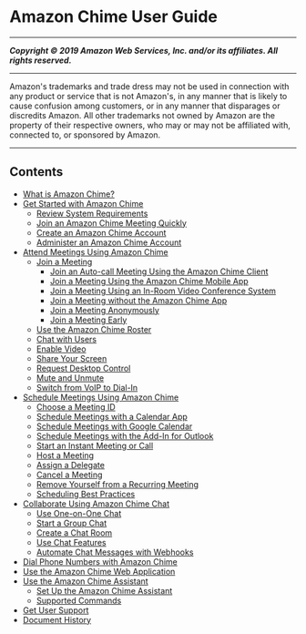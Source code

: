 # Amazon Chime User Guide

-----
*****Copyright &copy; 2019 Amazon Web Services, Inc. and/or its affiliates. All rights reserved.*****

-----
Amazon's trademarks and trade dress may not be used in 
     connection with any product or service that is not Amazon's, 
     in any manner that is likely to cause confusion among customers, 
     or in any manner that disparages or discredits Amazon. All other 
     trademarks not owned by Amazon are the property of their respective
     owners, who may or may not be affiliated with, connected to, or 
     sponsored by Amazon.

-----
## Contents
+ [What is Amazon Chime?](what-is-chime.md)
+ [Get Started with Amazon Chime](chime-getting-started.md)
   + [Review System Requirements](chime-requirements.md)
   + [Join an Amazon Chime Meeting Quickly](chime-join.md)
   + [Create an Amazon Chime Account](chime-create-account.md)
   + [Administer an Amazon Chime Account](chime-create.md)
+ [Attend Meetings Using Amazon Chime](chime-attend-meetings.md)
   + [Join a Meeting](join-meetings.md)
      + [Join an Auto-call Meeting Using the Amazon Chime Client](chime-join-meeting-client.md)
      + [Join a Meeting Using the Amazon Chime Mobile App](chime-join-meeting-mobile-app.md)
      + [Join a Meeting Using an In-Room Video Conference System](chime-join-meeting-conference-room.md)
      + [Join a Meeting without the Amazon Chime App](chime-join-meeting.md)
      + [Join a Meeting Anonymously](join-anonymous.md)
      + [Join a Meeting Early](join-meeting-early.md)
   + [Use the Amazon Chime Roster](chime-roster.md)
   + [Chat with Users](chime-chat.md)
   + [Enable Video](use-video.md)
   + [Share Your Screen](screen-share.md)
   + [Request Desktop Control](remote-control.md)
   + [Mute and Unmute](chime-mute.md)
   + [Switch from VoIP to Dial-In](dial-switch.md)
+ [Schedule Meetings Using Amazon Chime](chime-schedule-meetings.md)
   + [Choose a Meeting ID](personal-ID.md)
   + [Schedule Meetings with a Calendar App](chime-scheduling-calendar-app.md)
   + [Schedule Meetings with Google Calendar](chime-scheduling-google.md)
   + [Schedule Meetings with the Add-In for Outlook](chime-scheduling-outlook.md)
   + [Start an Instant Meeting or Call](start-call.md)
   + [Host a Meeting](chime-organizer-call-controls.md)
   + [Assign a Delegate](delegates.md)
   + [Cancel a Meeting](cancel-meeting.md)
   + [Remove Yourself from a Recurring Meeting](remove-recurring.md)
   + [Scheduling Best Practices](chime-scheduling-best-practices.md)
+ [Collaborate Using Amazon Chime Chat](chime-using-chat.md)
   + [Use One-on-One Chat](direct-chat.md)
   + [Start a Group Chat](group-chat.md)
   + [Create a Chat Room](chime-chat-room.md)
   + [Use Chat Features](chat-features.md)
   + [Automate Chat Messages with Webhooks](webhooks.md)
+ [Dial Phone Numbers with Amazon Chime](phone.md)
+ [Use the Amazon Chime Web Application](chime-web-app.md)
+ [Use the Amazon Chime Assistant](chime-using-assistant.md)
   + [Set Up the Amazon Chime Assistant](setup-assistant.md)
   + [Supported Commands](assistant-commands.md)
+ [Get User Support](chime-getting-support.md)
+ [Document History](doc-history.md)
